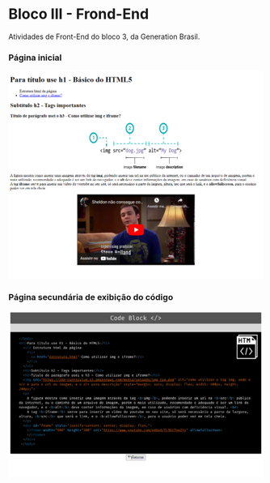 # Bloco III - Frond-End
Atividades de Front-End do bloco 3, da Generation Brasil.
### Página inicial
![alt text](https://github.com/narinsss/Bloco-III---Frond-End/blob/main/index.png)
### Página secundária de exibição do código
![alt text](https://github.com/narinsss/Bloco-III---Frond-End/blob/main/estrutura.png)
